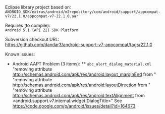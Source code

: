 Eclipse library project based on:<br/>
`ANDROID_SDK/extras/android/m2repository/com/android/support/appcompat-v7/22.1.0/appcompat-v7-22.1.0.aar`

Requires (to compile):<br/>
`Android 5.1 (API 22) SDK Platform`

Subversion checkout URL:<br/>
https://github.com/dandar3/android-support-v7-appcompat/tags/22.1.0

Known issues:
* Android AAPT Problem (3 items):
  ** `abc_alert_dialog_material.xml`
  "removing attribute http://schemas.android.com/apk/res/android:layout_marginEnd from <ImageView>"
  "removing attribute http://schemas.android.com/apk/res/android:layoutDirection from <LinearLayout>"
  "removing attribute http://schemas.android.com/apk/res/android:textAlignment from <android.support.v7.internal.widget.DialogTitle>"
  See https://code.google.com/p/android/issues/detail?id=164673
